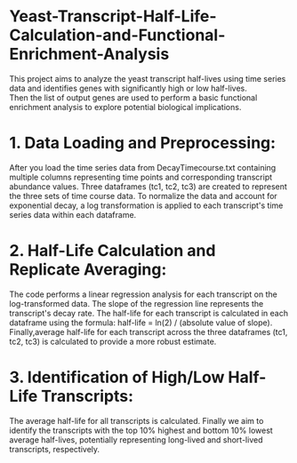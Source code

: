 # Yeast-Transcript-Half-Life-Calculation-and-Functional-Enrichment-Analysis
This project aims to analyze the yeast transcript half-lives using time series data and identifies genes with significantly high or low half-lives.<br>
Then the list of output genes are used to perform a basic functional enrichment analysis to explore potential biological implications.

# 1. Data Loading and Preprocessing: 
After you load the time series data from DecayTimecourse.txt containing multiple columns representing time points and corresponding transcript abundance values.
Three dataframes (tc1, tc2, tc3) are created to represent the three sets of time course data.
To normalize the data and account for exponential decay, a log transformation is applied to each transcript's time series data within each dataframe.

# 2. Half-Life Calculation and Replicate Averaging:

The code performs a linear regression analysis for each transcript on the log-transformed data.
The slope of the regression line represents the transcript's decay rate.
The half-life for each transcript is calculated in each dataframe using the formula: half-life = ln(2) / (absolute value of slope).
Finally,average half-life for each transcript across the three dataframes (tc1, tc2, tc3) is calculated to provide a more robust estimate.

# 3. Identification of High/Low Half-Life Transcripts:

The average half-life for all transcripts is calculated.
Finally we aim to identify the transcripts with the top 10% highest and bottom 10% lowest average half-lives, potentially representing long-lived and short-lived transcripts, respectively.
